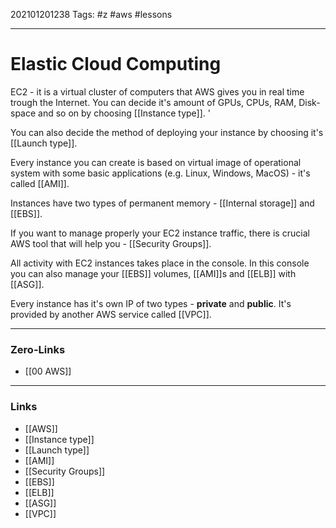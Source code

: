 202101201238
Tags: #z #aws #lessons 

---
# Elastic Cloud Computing

EC2 - it is a virtual cluster of computers that AWS gives you in real time trough the Internet. You can decide it's amount of GPUs, CPUs, RAM, Disk-space and so on by choosing [[Instance type]]. '

You can also decide the method of deploying your instance by choosing it's [[Launch type]].

Every instance you can create is based on virtual image of operational system with some basic applications (e.g. Linux, Windows, MacOS) - it's called [[AMI]]. 

Instances have two types of permanent memory - [[Internal storage]] and [[EBS]].

If you want to manage properly your EC2 instance traffic, there is crucial AWS tool that will help you - [[Security Groups]].

All activity with EC2 instances takes place in the console. In this console you can also manage your [[EBS]] volumes, [[AMI]]s and [[ELB]] with [[ASG]].

Every instance has it's own IP of two types - **private** and **public**. It's provided by another AWS service called [[VPC]].

---
### Zero-Links
- [[00 AWS]]
---
### Links
- [[AWS]]
- [[Instance type]]
- [[Launch type]]
- [[AMI]]
- [[Security Groups]]
- [[EBS]]
- [[ELB]]
- [[ASG]]
- [[VPC]]